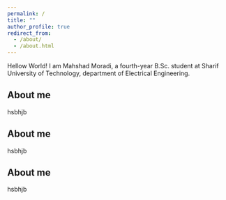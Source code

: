 ```yaml
---
permalink: /
title: ""
author_profile: true
redirect_from: 
  - /about/
  - /about.html
---
```

Hellow World!
I am Mahshad Moradi, a fourth-year B.Sc. student at Sharif University of Technology, department of Electrical Engineering.

About me
------
hsbhjb

About me
------
hsbhjb

About me
------
hsbhjb
